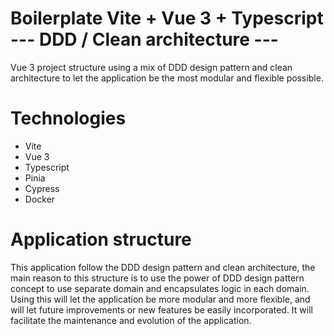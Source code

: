 # Boilerplate Vite + Vue 3 + Typescript --- DDD / Clean architecture ---
Vue 3 project structure using a mix of DDD design pattern and clean architecture to let the application be the most modular and flexible possible.

# Technologies

- Vite
- Vue 3
- Typescript
- Pinia
- Cypress
- Docker

# Application structure

This application follow the DDD design pattern and clean architecture, the main reason to this structure is to use the power of DDD design pattern concept to use separate domain and encapsulates logic in each domain. Using this will let the application be more modular and more flexible, and will let future improvements or new features be easily incorporated. It will facilitate the maintenance and evolution of the application.